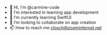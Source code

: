 - 👋 Hi, I’m @carmine-code
- 👀 I’m interested in learning app development
- 🌱 I’m currently learning SwiftUI
- 💞️ I’m looking to collaborate on app creation
- 📫 How to reach me closch@zoominternet.net

<!---
carmine-code/carmine-code is a ✨ special ✨ repository because its `README.md` (this file) appears on your GitHub profile.
You can click the Preview link to take a look at your changes.
--->
